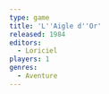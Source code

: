 ```yaml
---
type: game
title: 'L''Aigle d''Or'
released: 1984
editors: 
  - Loriciel
players: 1
genres:
  - Aventure
---
```

